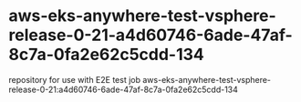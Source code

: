 # aws-eks-anywhere-test-vsphere-release-0-21-a4d60746-6ade-47af-8c7a-0fa2e62c5cdd-134
repository for use with E2E test job aws-eks-anywhere-test-vsphere-release-0-21:a4d60746-6ade-47af-8c7a-0fa2e62c5cdd-134
